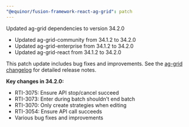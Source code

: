 ```yaml
---
"@equinor/fusion-framework-react-ag-grid": patch
---
```


Updated ag-grid dependencies to version 34.2.0

- Updated ag-grid-community from 34.1.2 to 34.2.0
- Updated ag-grid-enterprise from 34.1.2 to 34.2.0
- Updated ag-grid-react from 34.1.2 to 34.2.0

This patch update includes bug fixes and improvements. See the [ag-grid changelog](https://www.ag-grid.com/changelog/?fixVersion=34.2.0) for detailed release notes.

**Key changes in 34.2.0:**
- RTI-3075: Ensure API stop/cancel succeed
- RTI-3073: Enter during batch shouldn't end batch
- RTI-3070: Only create strategies when editing
- RTI-3054: Ensure API call succeeds
- Various bug fixes and improvements
